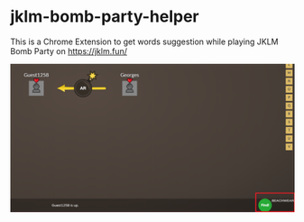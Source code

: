 # jklm-bomb-party-helper
This is a Chrome Extension to get words suggestion while playing JKLM Bomb Party on https://jklm.fun/

![Extension Screenshot](https://raw.githubusercontent.com/georgeshachem/jklm-bomb-party-helper/main/screenshot.png?raw=true)